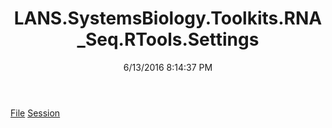 ﻿---
title: LANS.SystemsBiology.Toolkits.RNA_Seq.RTools.Settings
date: 6/13/2016 8:14:37 PM
---

[File](T-LANS.SystemsBiology.Toolkits.RNA_Seq.RTools.Settings.File.html)
[Session](T-LANS.SystemsBiology.Toolkits.RNA_Seq.RTools.Settings.Session.html)
